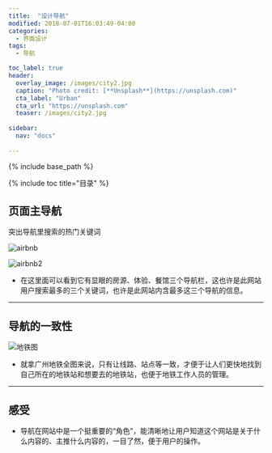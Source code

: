 ```yaml
---
title:  "设计导航"
modified: 2018-07-01T16:03:49-04:00
categories: 
  - 界面设计
tags:
  - 导航

toc_label: true
header:
  overlay_image: /images/city2.jpg
  caption: "Photo credit: [**Unsplash**](https://unsplash.com)"
  cta_label: "Urban"
  cta_url: "https://unsplash.com"
  teaser: /images/city2.jpg
  
sidebar:
  nav: "docs"
   
---
```


{% include base_path %}

{% include toc title="目录" %}

## 页面主导航

突出导航里搜索的热门关键词

![airbnb](https://gitee.com/NFUNM071/minimal-mistakes/raw/master/images/airbnb.png)

![airbnb2](https://gitee.com/NFUNM071/minimal-mistakes/raw/master/images/airbnb2.png)

* 在这里面可以看到它有显眼的房源、体验、餐馆三个导航栏，这也许是此网站用户搜索最多的三个关键词，也许是此网站内含最多这三个导航的信息。

***
## 导航的一致性

 ![地铁图](https://gitee.com/NFUNM071/minimal-mistakes/raw/master/images/地铁图.jpg) 

*  就拿广州地铁全图来说，只有让线路、站点等一致，才便于让人们更快地找到自己所在的地铁站和想要去的地铁站，也便于地铁工作人员的管理。 


***
## 感受
* 导航在网站中是一个挺重要的“角色”，能清晰地让用户知道这个网站是关于什么内容的、主推什么内容的，一目了然，便于用户的操作。